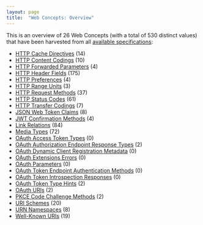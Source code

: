 ```yaml
---
layout: page
title:  "Web Concepts: Overview"
---
```


This is an overview of 26 Web Concepts (with a total of 530 distinct values) that have been harvested from all [available specifications](/specs):

* [HTTP Cache Directives](http-cache-directives) (14)
* [HTTP Content Codings](http-content-codings) (10)
* [HTTP Forwarded Parameters](http-forwarded-parameters) (4)
* [HTTP Header Fields](http-headers) (175)
* [HTTP Preferences](http-preferences) (4)
* [HTTP Range Units](http-range-units) (3)
* [HTTP Request Methods](http-methods) (37)
* [HTTP Status Codes](http-status-codes) (61)
* [HTTP Transfer Codings](http-transfer-codings) (7)
* [JSON Web Token Claims](jwt-claims) (8)
* [JWT Confirmation Methods](jwt-confirmation-methods) (4)
* [Link Relations](link-relations) (84)
* [Media Types](media-types) (72)
* [OAuth Access Token Types](oauth-access-token-types) (0)
* [OAuth Authorization Endpoint Response Types](oauth-authorization-endpoint-response-types) (2)
* [OAuth Dynamic Client Registration Metadata](oauth-client-metadata) (0)
* [OAuth Extensions Errors](oauth-extension-errors) (0)
* [OAuth Parameters](oauth-parameters) (0)
* [OAuth Token Endpoint Authentication Methods](oauth-token-endpoint-auth-methods) (0)
* [OAuth Token Introspection Responses](oauth-token-introspection-responses) (0)
* [OAuth Token Type Hints](oauth-token-type-hints) (2)
* [OAuth URIs](oauth-uris) (2)
* [PKCE Code Challenge Methods](pkce-code-challenge-methods) (2)
* [URI Schemes](uri-schemes) (20)
* [URN Namespaces](urn-namespaces) (8)
* [Well-Known URIs](well-known-uris) (19)
